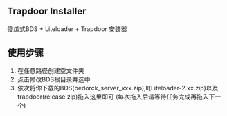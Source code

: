 ## Trapdoor Installer
傻瓜式BDS + Liteloader + Trapdoor 安装器

## 使用步骤

1. 在任意路径创建空文件夹
2. 点击修改BDS根目录并选中
3. 依次将你下载的BDS(bedorck_server_xxx.zip),ll(Liteloader-2.xx.zip)以及 trapdoor(release.zip)拖入这里即可
(每次拖入后请等待任务完成再拖入下一个)

